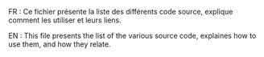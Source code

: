 FR : Ce fichier présente la liste des différents code source, explique comment les utiliser et leurs liens.

EN : This file presents the list of the various source code, explaines how to use them, and how they relate. 

